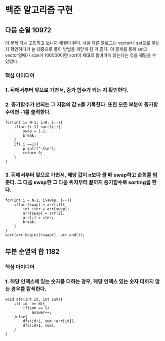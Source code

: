 # 백준 알고리즘 구현
## 다음 순열 10972
이 문제 다시 고민하고 보니까 해결이 된다. 사실 다른 블로그는 vector나 set으로 푸는 지 확인하다가 눈 대중으로 풀이 방법을 깨닫게 된 거 같다. 
이 문제를 통해 set과 vector일때가 size가 100000이면 sort이 제대로 돌아가지 않는다는 것을 깨달을 수 있었다.
### 핵심 아이디어
### 1. 뒤에서부터 앞으로 가면서, 증가 함수가 되는 지 확인한다.
### 2. 증가함수가 안되는 그 지점의 값 n를 기록한다. 또한 모든 부분이 증가함수이면 -1를 출력한다.
```
for(int i= N-1; i>0; i--){
    if(arr[i-1] <arr[i]){
        swap = i-1;
        break;
    }
    if( i ==1){
        printf("-1\n");
        return 0;
    }
}
```
### 3. 뒤에서부터 앞으로 가면서, 해당 값이 n보다 클 때 swap하고 순회를 멈춘다. 그 다음 swap한 그 다음 위치부터 끝까지 증가함수로 sorting을 한다. 
```
for(int i = N-1; i>swap; i--){
    if(arr[swap] < arr[i]){
        int iter = arr[swap];
        arr[swap] = arr[i];
        arr[i] = iter;
        break;
    }
}
sort(arr.begin()+swap+1, arr.end());
```


## 부분 순열의 합 1182
### 핵심 아이디어 
### 1. 해당 인덱스에 있는 숫자를 더하는 경우, 해당 인덱스 있는 숫자 더하지 않는 경우를 탐색한다.
```
void dfs(int id, int sum){
    if( id  == N){
        if(sum == S)
            answer++;
    }else{
        dfs(id+1, sum +arr[id]);
        dfs(id+1, sum);
    }
}
```